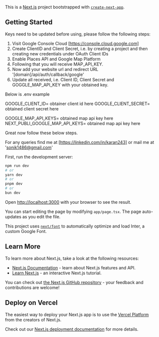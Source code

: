 This is a [Next.js](https://nextjs.org/) project bootstrapped with [`create-next-app`](https://github.com/vercel/next.js/tree/canary/packages/create-next-app).

## Getting Started

Keys need to be updated before using, please follow the following steps:

1. Visit Google Console Cloud [https://console.cloud.google.com]
2. Create ClientID and Client Secret, i.e. by creating a project and then creating new credentials under OAuth Client IDs
3. Enable Places API and Google Map Platform
4. Following that you will receive MAP_API_KEY.
5. Now add your website url and redirect URL '[domain]/api/auth/callback/google'
6. Update all received, i.e. Client ID, Client Secret and GOGGLE_MAP_API_KEY with your obtained key.

Below is .env example

GOOGLE_CLIENT_ID= obtainer client id here
GOOGLE_CLIENT_SECRET= obtained client secret here

GOOGLE_MAP_API_KEYS= obtained map api key here
NEXT_PUBLI_GOOGLE_MAP_API_KEYS= obtained map api key here

Great now follow these below steps.

For any queries find me at [https://linkedin.com/in/karan243] or mail me at 'sonik1486@gmail.com'

First, run the development server:

```bash
npm run dev
# or
yarn dev
# or
pnpm dev
# or
bun dev
```

Open [http://localhost:3000](http://localhost:3000) with your browser to see the result.

You can start editing the page by modifying `app/page.tsx`. The page auto-updates as you edit the file.

This project uses [`next/font`](https://nextjs.org/docs/basic-features/font-optimization) to automatically optimize and load Inter, a custom Google Font.

## Learn More

To learn more about Next.js, take a look at the following resources:

- [Next.js Documentation](https://nextjs.org/docs) - learn about Next.js features and API.
- [Learn Next.js](https://nextjs.org/learn) - an interactive Next.js tutorial.

You can check out [the Next.js GitHub repository](https://github.com/vercel/next.js/) - your feedback and contributions are welcome!

## Deploy on Vercel

The easiest way to deploy your Next.js app is to use the [Vercel Platform](https://vercel.com/new?utm_medium=default-template&filter=next.js&utm_source=create-next-app&utm_campaign=create-next-app-readme) from the creators of Next.js.

Check out our [Next.js deployment documentation](https://nextjs.org/docs/deployment) for more details.
